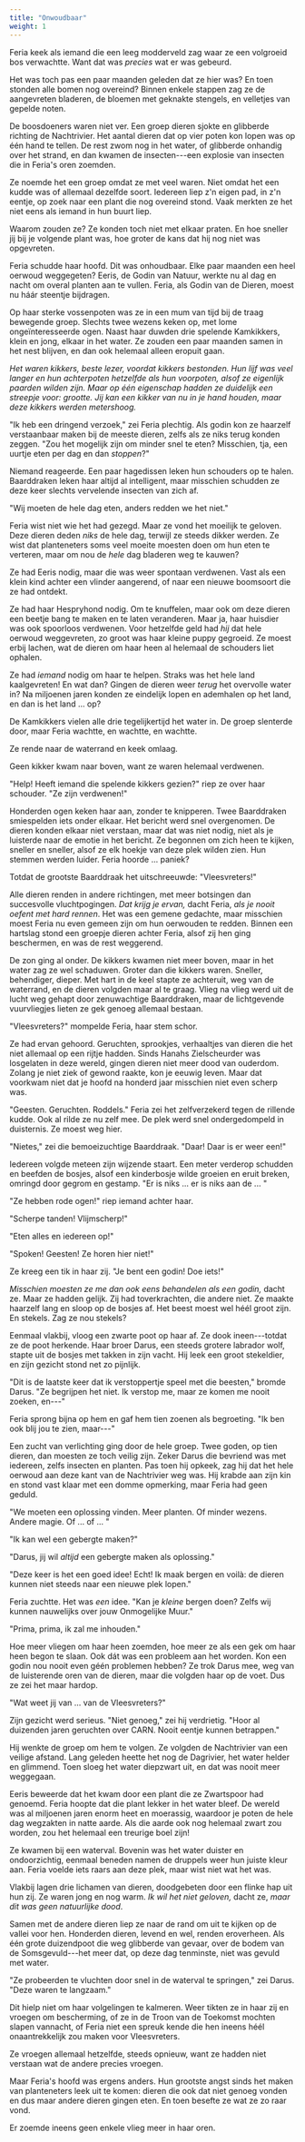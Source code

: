 ```yaml
---
title: "Onwoudbaar"
weight: 1
---
```


Feria keek als iemand die een leeg modderveld zag waar ze een volgroeid bos verwachtte. Want dat was _precies_ wat er was gebeurd. 

Het was toch pas een paar maanden geleden dat ze hier was? En toen stonden alle bomen nog overeind? Binnen enkele stappen zag ze de aangevreten bladeren, de bloemen met geknakte stengels, en velletjes van gepelde noten.

De boosdoeners waren niet ver. Een groep dieren sjokte en glibberde richting de Nachtrivier. Het aantal dieren dat op vier poten kon lopen was op één hand te tellen. De rest zwom nog in het water, of glibberde onhandig over het strand, en dan kwamen de insecten---een explosie van insecten die in Feria's oren zoemden.

Ze noemde het een groep omdat ze met veel waren. Niet omdat het een kudde was of allemaal dezelfde soort. Iedereen liep z'n eigen pad, in z'n eentje, op zoek naar een plant die nog overeind stond. Vaak merkten ze het niet eens als iemand in hun buurt liep. 

Waarom zouden ze? Ze konden toch niet met elkaar praten. En hoe sneller jij bij je volgende plant was, hoe groter de kans dat hij nog niet was opgevreten.

Feria schudde haar hoofd. Dit was onhoudbaar. Elke paar maanden een heel oerwoud weggegeten? Eeris, de Godin van Natuur, werkte nu al dag en nacht om overal planten aan te vullen. Feria, als Godin van de Dieren, moest nu háár steentje bijdragen.

Op haar sterke vossenpoten was ze in een mum van tijd bij de traag bewegende groep. Slechts twee wezens keken op, met lome ongeïnteresseerde ogen. Naast haar duwden drie spelende Kamkikkers, klein en jong, elkaar in het water. Ze zouden een paar maanden samen in het nest blijven, en dan ook helemaal alleen eropuit gaan. 

_Het waren kikkers, beste lezer, voordat kikkers bestonden. Hun lijf was veel langer en hun achterpoten hetzelfde als hun voorpoten, alsof ze eigenlijk paarden wilden zijn. Maar op één eigenschap hadden ze duidelijk een streepje voor: grootte. Jij kan een kikker van nu in je hand houden, maar deze kikkers werden metershoog._

"Ik heb een dringend verzoek," zei Feria plechtig. Als godin kon ze haarzelf verstaanbaar maken bij de meeste dieren, zelfs als ze niks terug konden zeggen. "Zou het mogelijk zijn om minder snel te eten? Misschien, tja, een uurtje eten per dag en dan _stoppen_?"

Niemand reageerde. Een paar hagedissen leken hun schouders op te halen. Baarddraken leken haar altijd al intelligent, maar misschien schudden ze deze keer slechts vervelende insecten van zich af.

"Wij moeten de hele dag eten, anders redden we het niet." 

Feria wist niet wie het had gezegd. Maar ze vond het moeilijk te geloven. Deze dieren deden _niks_ de hele dag, terwijl ze steeds dikker werden. Ze wist dat planteneters soms veel moeite moesten doen om hun eten te verteren, maar om nou de _hele_ dag bladeren weg te kauwen? 

Ze had Eeris nodig, maar die was weer spontaan verdwenen. Vast als een klein kind achter een vlinder aangerend, of naar een nieuwe boomsoort die ze had ontdekt.

Ze had haar Hespryhond nodig. Om te knuffelen, maar ook om deze dieren een beetje bang te maken en te laten veranderen. Maar ja, haar huisdier was ook spoorloos verdwenen. Voor hetzelfde geld had _hij_ dat hele oerwoud weggevreten, zo groot was haar kleine puppy gegroeid. Ze moest erbij lachen, wat de dieren om haar heen al helemaal de schouders liet ophalen.

Ze had _iemand_ nodig om haar te helpen. Straks was het hele land kaalgevreten! En wat dan? Gingen de dieren weer _terug_ het overvolle water in? Na miljoenen jaren konden ze eindelijk lopen en ademhalen op het land, en dan is het land ... op?

De Kamkikkers vielen alle drie tegelijkertijd het water in. De groep slenterde door, maar Feria wachtte, en wachtte, en wachtte. 

Ze rende naar de waterrand en keek omlaag.

Geen kikker kwam naar boven, want ze waren helemaal verdwenen.

"Help! Heeft iemand die spelende kikkers gezien?" riep ze over haar schouder. "Ze zijn verdwenen!"

Honderden ogen keken haar aan, zonder te knipperen. Twee Baarddraken smiespelden iets onder elkaar. Het bericht werd snel overgenomen. De dieren konden elkaar niet verstaan, maar dat was niet nodig, niet als je luisterde naar de emotie in het bericht. Ze begonnen om zich heen te kijken, sneller en sneller, alsof ze elk hoekje van deze plek wilden zien. Hun stemmen werden luider. Feria hoorde ... paniek?

Totdat de grootste Baarddraak het uitschreeuwde: "Vleesvreters!"

Alle dieren renden in andere richtingen, met meer botsingen dan succesvolle vluchtpogingen. _Dat krijg je ervan,_ dacht Feria, _als je nooit oefent met hard rennen_. Het was een gemene gedachte, maar misschien moest Feria nu even gemeen zijn om hun oerwouden te redden. Binnen een hartslag stond een groepje dieren achter Feria, alsof zij hen ging beschermen, en was de rest weggerend. 

De zon ging al onder. De kikkers kwamen niet meer boven, maar in het water zag ze wel schaduwen. Groter dan die kikkers waren. Sneller, behendiger, dieper. Met hart in de keel stapte ze achteruit, weg van de waterrand, en de dieren volgden maar al te graag. Vlieg na vlieg werd uit de lucht weg gehapt door zenuwachtige Baarddraken, maar de lichtgevende vuurvliegjes lieten ze gek genoeg allemaal bestaan.

"Vleesvreters?" mompelde Feria, haar stem schor. 

Ze had ervan gehoord. Geruchten, sprookjes, verhaaltjes van dieren die het niet allemaal op een rijtje hadden. Sinds Hanahs Zielscheurder was losgelaten in deze wereld, gingen dieren niet meer dood van ouderdom. Zolang je niet ziek of gewond raakte, kon je eeuwig leven. Maar dat voorkwam niet dat je hoofd na honderd jaar misschien niet even scherp was.

"Geesten. Geruchten. Roddels." Feria zei het zelfverzekerd tegen de rillende kudde. Ook al rilde ze nu zelf mee. De plek werd snel ondergedompeld in duisternis. Ze moest weg hier.

"Nietes," zei die bemoeizuchtige Baarddraak. "Daar! Daar is er weer een!"

Iedereen volgde meteen zijn wijzende staart. Een meter verderop schudden en beefden de bosjes, alsof een kinderbosje wilde groeien en eruit breken, omringd door gegrom en gestamp. "Er is niks ... er is niks aan de ... "

"Ze hebben rode ogen!" riep iemand achter haar.

"Scherpe tanden! Vlijmscherp!"

"Eten alles en iedereen op!"

"Spoken! Geesten! Ze horen hier niet!"

Ze kreeg een tik in haar zij. "Je bent een godin! Doe iets!"

_Misschien moesten ze me dan ook eens behandelen als een godin,_ dacht ze. Maar ze hadden gelijk. Zij had toverkrachten, die andere niet. Ze maakte haarzelf lang en sloop op de bosjes af. Het beest moest wel héél groot zijn. En stekels. Zag ze nou stekels?

Eenmaal vlakbij, vloog een zwarte poot op haar af. Ze dook ineen---totdat ze de poot herkende. Haar broer Darus, een steeds grotere labrador wolf, stapte uit de bosjes met takken in zijn vacht. Hij leek een groot stekeldier, en zijn gezicht stond net zo pijnlijk.

"Dit is de laatste keer dat ik verstoppertje speel met die beesten," bromde Darus. "Ze begrijpen het niet. Ik verstop me, maar ze komen me nooit zoeken, en---"

Feria sprong bijna op hem en gaf hem tien zoenen als begroeting. "Ik ben ook blij jou te zien, maar---"

Een zucht van verlichting ging door de hele groep. Twee goden, op tien dieren, dan moesten ze toch veilig zijn. Zeker Darus die bevriend was met iedereen, zelfs insecten en planten. Pas toen hij opkeek, zag hij dat het hele oerwoud aan deze kant van de Nachtrivier weg was. Hij krabde aan zijn kin en stond vast klaar met een domme opmerking, maar Feria had geen geduld.

"We moeten een oplossing vinden. Meer planten. Of minder wezens. Andere magie. Of ... of ... "

"Ik kan wel een gebergte maken?"

"Darus, jij wil _altijd_ een gebergte maken als oplossing."

"Deze keer is het een goed idee! Echt! Ik maak bergen en voilà: de dieren kunnen niet steeds naar een nieuwe plek lopen."

Feria zuchtte. Het was _een_ idee. "Kan je _kleine_ bergen doen? Zelfs wij kunnen nauwelijks over jouw Onmogelijke Muur."

"Prima, prima, ik zal me inhouden."

Hoe meer vliegen om haar heen zoemden, hoe meer ze als een gek om haar heen begon te slaan. Ook dát was een probleem aan het worden. Kon een godin nou nooit even géén problemen hebben? Ze trok Darus mee, weg van de luisterende oren van de dieren, maar die volgden haar op de voet. Dus ze zei het maar hardop.

"Wat weet jij van ... van de Vleesvreters?"

Zijn gezicht werd serieus. "Niet genoeg," zei hij verdrietig. "Hoor al duizenden jaren geruchten over CARN. Nooit eentje kunnen betrappen."

Hij wenkte de groep om hem te volgen. Ze volgden de Nachtrivier van een veilige afstand. Lang geleden heette het nog de Dagrivier, het water helder en glimmend. Toen sloeg het water diepzwart uit, en dat was nooit meer weggegaan. 

Eeris beweerde dat het kwam door een plant die ze Zwartspoor had genoemd. Feria hoopte dat die plant lekker in het water bleef. De wereld was al miljoenen jaren enorm heet en moerassig, waardoor je poten de hele dag wegzakten in natte aarde. Als die aarde ook nog helemaal zwart zou worden, zou het helemaal een treurige boel zijn!

Ze kwamen bij een waterval. Bovenin was het water duister en ondoorzichtig, eenmaal beneden namen de druppels weer hun juiste kleur aan. Feria voelde iets raars aan deze plek, maar wist niet wat het was.

Vlakbij lagen drie lichamen van dieren, doodgebeten door een flinke hap uit hun zij. Ze waren jong en nog warm. _Ik wil het niet geloven,_ dacht ze, _maar dit was geen natuurlijke dood_.

Samen met de andere dieren liep ze naar de rand om uit te kijken op de vallei voor hen. Honderden dieren, levend en wel, renden eroverheen. Als één grote duizendpoot die weg glibberde van gevaar, over de bodem van de Somsgevuld---het meer dat, op deze dag tenminste, niet was gevuld met water.

"Ze probeerden te vluchten door snel in de waterval te springen," zei Darus. "Deze waren te langzaam." 

Dit hielp niet om haar volgelingen te kalmeren. Weer tikten ze in haar zij en vroegen om bescherming, of ze in de Troon van de Toekomst mochten slapen vannacht, of Feria niet een spreuk kende die hen ineens héél onaantrekkelijk zou maken voor Vleesvreters. 

Ze vroegen allemaal hetzelfde, steeds opnieuw, want ze hadden niet verstaan wat de andere precies vroegen.

Maar Feria's hoofd was ergens anders. Hun grootste angst sinds het maken van planteneters leek uit te komen: dieren die ook dat niet genoeg vonden en dus maar andere dieren gingen eten. En toen besefte ze wat ze zo raar vond.

Er zoemde ineens geen enkele vlieg meer in haar oren.